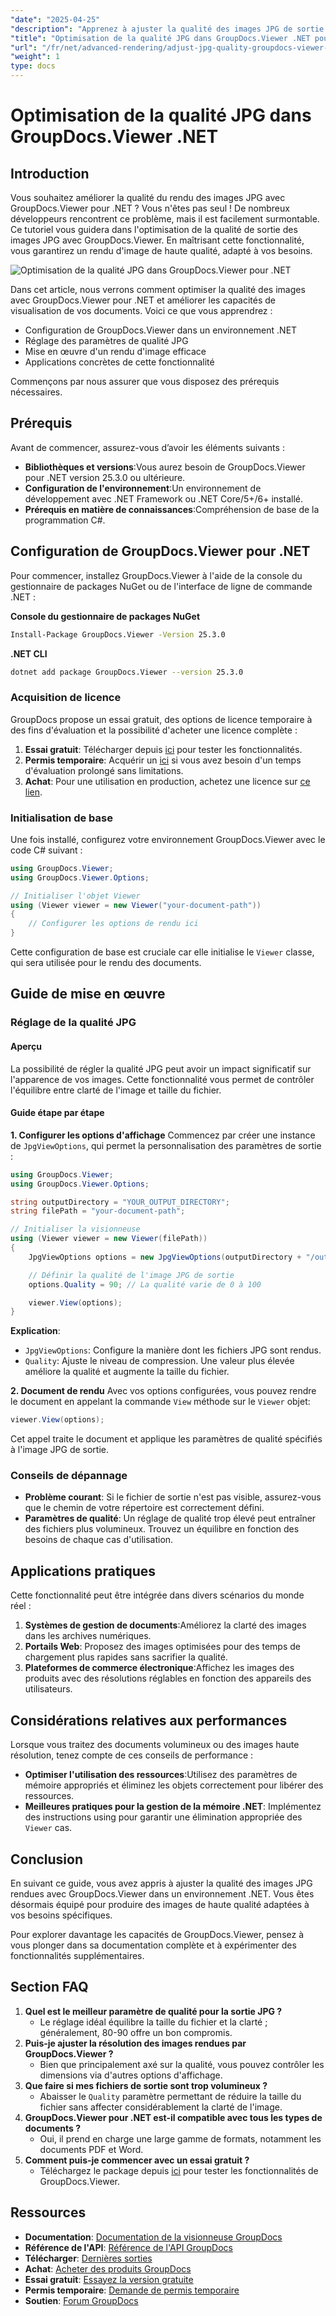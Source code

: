 ```yaml
---
"date": "2025-04-25"
"description": "Apprenez à ajuster la qualité des images JPG de sortie avec GroupDocs.Viewer .NET. Améliorez le rendu de vos documents grâce à un contrôle précis de la clarté et de la taille des fichiers."
"title": "Optimisation de la qualité JPG dans GroupDocs.Viewer .NET pour un rendu d'image amélioré"
"url": "/fr/net/advanced-rendering/adjust-jpg-quality-groupdocs-viewer-dotnet/"
"weight": 1
type: docs
---
```

# Optimisation de la qualité JPG dans GroupDocs.Viewer .NET

## Introduction

Vous souhaitez améliorer la qualité du rendu des images JPG avec GroupDocs.Viewer pour .NET ? Vous n'êtes pas seul ! De nombreux développeurs rencontrent ce problème, mais il est facilement surmontable. Ce tutoriel vous guidera dans l'optimisation de la qualité de sortie des images JPG avec GroupDocs.Viewer. En maîtrisant cette fonctionnalité, vous garantirez un rendu d'image de haute qualité, adapté à vos besoins.

![Optimisation de la qualité JPG dans GroupDocs.Viewer pour .NET](/viewer/advanced-rendering/optimizing-jpg-quality.png)

Dans cet article, nous verrons comment optimiser la qualité des images avec GroupDocs.Viewer pour .NET et améliorer les capacités de visualisation de vos documents. Voici ce que vous apprendrez :
- Configuration de GroupDocs.Viewer dans un environnement .NET
- Réglage des paramètres de qualité JPG
- Mise en œuvre d'un rendu d'image efficace
- Applications concrètes de cette fonctionnalité

Commençons par nous assurer que vous disposez des prérequis nécessaires.

## Prérequis

Avant de commencer, assurez-vous d’avoir les éléments suivants :
- **Bibliothèques et versions**:Vous aurez besoin de GroupDocs.Viewer pour .NET version 25.3.0 ou ultérieure.
- **Configuration de l'environnement**:Un environnement de développement avec .NET Framework ou .NET Core/5+/6+ installé.
- **Prérequis en matière de connaissances**:Compréhension de base de la programmation C#.

## Configuration de GroupDocs.Viewer pour .NET

Pour commencer, installez GroupDocs.Viewer à l'aide de la console du gestionnaire de packages NuGet ou de l'interface de ligne de commande .NET :

**Console du gestionnaire de packages NuGet**
```bash
Install-Package GroupDocs.Viewer -Version 25.3.0
```

**.NET CLI**
```bash
dotnet add package GroupDocs.Viewer --version 25.3.0
```

### Acquisition de licence

GroupDocs propose un essai gratuit, des options de licence temporaire à des fins d'évaluation et la possibilité d'acheter une licence complète :
1. **Essai gratuit**: Télécharger depuis [ici](https://releases.groupdocs.com/viewer/net/) pour tester les fonctionnalités.
2. **Permis temporaire**: Acquérir un [ici](https://purchase.groupdocs.com/temporary-license/) si vous avez besoin d'un temps d'évaluation prolongé sans limitations.
3. **Achat**: Pour une utilisation en production, achetez une licence sur [ce lien](https://purchase.groupdocs.com/buy).

### Initialisation de base

Une fois installé, configurez votre environnement GroupDocs.Viewer avec le code C# suivant :

```csharp
using GroupDocs.Viewer;
using GroupDocs.Viewer.Options;

// Initialiser l'objet Viewer
using (Viewer viewer = new Viewer("your-document-path"))
{
    // Configurer les options de rendu ici
}
```
Cette configuration de base est cruciale car elle initialise le `Viewer` classe, qui sera utilisée pour le rendu des documents.

## Guide de mise en œuvre

### Réglage de la qualité JPG

#### Aperçu
La possibilité de régler la qualité JPG peut avoir un impact significatif sur l'apparence de vos images. Cette fonctionnalité vous permet de contrôler l'équilibre entre clarté de l'image et taille du fichier.

#### Guide étape par étape
**1. Configurer les options d'affichage**
Commencez par créer une instance de `JpgViewOptions`, qui permet la personnalisation des paramètres de sortie :

```csharp
using GroupDocs.Viewer;
using GroupDocs.Viewer.Options;

string outputDirectory = "YOUR_OUTPUT_DIRECTORY";
string filePath = "your-document-path";

// Initialiser la visionneuse
using (Viewer viewer = new Viewer(filePath))
{
    JpgViewOptions options = new JpgViewOptions(outputDirectory + "/output.jpg");

    // Définir la qualité de l'image JPG de sortie
    options.Quality = 90; // La qualité varie de 0 à 100

    viewer.View(options);
}
```
**Explication**: 
- `JpgViewOptions`: Configure la manière dont les fichiers JPG sont rendus.
- `Quality`: Ajuste le niveau de compression. Une valeur plus élevée améliore la qualité et augmente la taille du fichier.

**2. Document de rendu**
Avec vos options configurées, vous pouvez rendre le document en appelant la commande `View` méthode sur le `Viewer` objet:

```csharp
viewer.View(options);
```
Cet appel traite le document et applique les paramètres de qualité spécifiés à l'image JPG de sortie.

### Conseils de dépannage
- **Problème courant**: Si le fichier de sortie n'est pas visible, assurez-vous que le chemin de votre répertoire est correctement défini.
- **Paramètres de qualité**: Un réglage de qualité trop élevé peut entraîner des fichiers plus volumineux. Trouvez un équilibre en fonction des besoins de chaque cas d'utilisation.

## Applications pratiques
Cette fonctionnalité peut être intégrée dans divers scénarios du monde réel :
1. **Systèmes de gestion de documents**:Améliorez la clarté des images dans les archives numériques.
2. **Portails Web**: Proposez des images optimisées pour des temps de chargement plus rapides sans sacrifier la qualité.
3. **Plateformes de commerce électronique**:Affichez les images des produits avec des résolutions réglables en fonction des appareils des utilisateurs.

## Considérations relatives aux performances
Lorsque vous traitez des documents volumineux ou des images haute résolution, tenez compte de ces conseils de performance :
- **Optimiser l'utilisation des ressources**:Utilisez des paramètres de mémoire appropriés et éliminez les objets correctement pour libérer des ressources.
- **Meilleures pratiques pour la gestion de la mémoire .NET**: Implémentez des instructions using pour garantir une élimination appropriée des `Viewer` cas.

## Conclusion
En suivant ce guide, vous avez appris à ajuster la qualité des images JPG rendues avec GroupDocs.Viewer dans un environnement .NET. Vous êtes désormais équipé pour produire des images de haute qualité adaptées à vos besoins spécifiques.

Pour explorer davantage les capacités de GroupDocs.Viewer, pensez à vous plonger dans sa documentation complète et à expérimenter des fonctionnalités supplémentaires.

## Section FAQ
1. **Quel est le meilleur paramètre de qualité pour la sortie JPG ?**
   - Le réglage idéal équilibre la taille du fichier et la clarté ; généralement, 80-90 offre un bon compromis.
2. **Puis-je ajuster la résolution des images rendues par GroupDocs.Viewer ?**
   - Bien que principalement axé sur la qualité, vous pouvez contrôler les dimensions via d'autres options d'affichage.
3. **Que faire si mes fichiers de sortie sont trop volumineux ?**
   - Abaisser le `Quality` paramètre permettant de réduire la taille du fichier sans affecter considérablement la clarté de l'image.
4. **GroupDocs.Viewer pour .NET est-il compatible avec tous les types de documents ?**
   - Oui, il prend en charge une large gamme de formats, notamment les documents PDF et Word.
5. **Comment puis-je commencer avec un essai gratuit ?**
   - Téléchargez le package depuis [ici](https://releases.groupdocs.com/viewer/net/) pour tester les fonctionnalités de GroupDocs.Viewer.

## Ressources
- **Documentation**: [Documentation de la visionneuse GroupDocs](https://docs.groupdocs.com/viewer/net/)
- **Référence de l'API**: [Référence de l'API GroupDocs](https://reference.groupdocs.com/viewer/net/)
- **Télécharger**: [Dernières sorties](https://releases.groupdocs.com/viewer/net/)
- **Achat**: [Acheter des produits GroupDocs](https://purchase.groupdocs.com/buy)
- **Essai gratuit**: [Essayez la version gratuite](https://releases.groupdocs.com/viewer/net/)
- **Permis temporaire**: [Demande de permis temporaire](https://purchase.groupdocs.com/temporary-license/)
- **Soutien**: [Forum GroupDocs](https://forum.groupdocs.com/c/viewer/9)